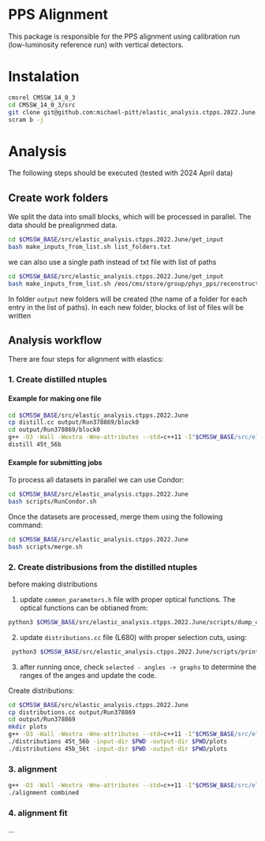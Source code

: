 # PPS Alignment

This package is responsible for the PPS alignment using calibration run (low-luminosity reference run) with vertical detectors.

# Instalation
```bash
cmsrel CMSSW_14_0_3
cd CMSSW_14_0_3/src
git clone git@github.com:michael-pitt/elastic_analysis.ctpps.2022.June.git
scram b -j
```

# Analysis
The following steps should be executed (tested with 2024 April data)

## Create work folders

We split the data into small blocks, which will be processed in parallel. The data should be prealignmed data.

```bash
cd $CMSSW_BASE/src/elastic_analysis.ctpps.2022.June/get_input
bash make_inputs_from_list.sh list_folders.txt
```
we can also use a single path instead of txt file with list of paths
```bash
cd $CMSSW_BASE/src/elastic_analysis.ctpps.2022.June/get_input
bash make_inputs_from_list.sh /eos/cms/store/group/phys_pps/reconstruction/2024/alignment_run_April/Run378869
```

In folder `output` new folders will be created (the name of a folder for each entry in the list of paths). In each new folder, blocks of list of files will be written

## Analysis workflow

There are four steps for alignment with elastics:

### 1. Create distilled ntuples
  
#### Example for making one file
  
```bash
cd $CMSSW_BASE/src/elastic_analysis.ctpps.2022.June
cp distill.cc output/Run378869/block0
cd output/Run378869/block0
g++ -O3 -Wall -Wextra -Wno-attributes --std=c++11 -I"$CMSSW_BASE/src/elastic_analysis.ctpps.2022.June" `root-config --libs` -lMinuit -lMinuit2 `root-config --cflags` -I"$CMSSW_BASE/src" -I"$CMSSW_RELEASE_BASE/src" -L"$CMSSW_BASE/lib/$SCRAM_ARCH" -L"$CMSSW_RELEASE_BASE/lib/$SCRAM_ARCH" -lDataFormatsFWLite -lDataFormatsCommon -lDataFormatsCTPPSDetId distill.cc -o distill
distill 45t_56b
```

#### Example for submitting jobs

To process all datasets in parallel we can use Condor:
```bash
cd $CMSSW_BASE/src/elastic_analysis.ctpps.2022.June
bash scripts/RunCondor.sh
```

Once the datasets are processed, merge them using the following command:
```bash
cd $CMSSW_BASE/src/elastic_analysis.ctpps.2022.June
bash scripts/merge.sh
```

### 2. Create distribusions from the distilled ntuples

before making distributions

1. update `common_parameters.h` file with proper optical functions. The optical functions can be obtianed from:
```bash
python3 $CMSSW_BASE/src/elastic_analysis.ctpps.2022.June/scripts/dump_optics.py
```

2. update `distributions.cc` file (L680) with proper selection cuts, using:
```bash
 python3 $CMSSW_BASE/src/elastic_analysis.ctpps.2022.June/scripts/print_XYcuts.py
```

3. after running once, check `selected - angles -> graphs` to determine the ranges of the anges and update the code.

Create distributions:
```bash
cd $CMSSW_BASE/src/elastic_analysis.ctpps.2022.June
cp distributions.cc output/Run378869
cd output/Run378869
mkdir plots
g++ -O3 -Wall -Wextra -Wno-attributes --std=c++11 -I"$CMSSW_BASE/src/elastic_analysis.ctpps.2022.June" `root-config --libs` -lMinuit -lMinuit2 `root-config --cflags` -I"$CMSSW_BASE/src" -I"$CMSSW_RELEASE_BASE/src" -L"$CMSSW_BASE/lib/$SCRAM_ARCH" -L"$CMSSW_RELEASE_BASE/lib/$SCRAM_ARCH" -lDataFormatsFWLite -lDataFormatsCommon -lDataFormatsCTPPSDetId distributions.cc -o distributions 
./distributions 45t_56b -input-dir $PWD -output-dir $PWD/plots
./distributions 45b_56t -input-dir $PWD -output-dir $PWD/plots
```


### 3. alignment

```bash
g++ -O3 -Wall -Wextra -Wno-attributes --std=c++11 -I"$CMSSW_BASE/src/elastic_analysis.ctpps.2022.June" `root-config --libs` -lMinuit -lMinuit2 `root-config --cflags` -I"$CMSSW_BASE/src" -I"$CMSSW_RELEASE_BASE/src" -L"$CMSSW_BASE/lib/$SCRAM_ARCH" -L"$CMSSW_RELEASE_BASE/lib/$SCRAM_ARCH" -lDataFormatsFWLite -lDataFormatsCommon -lDataFormatsCTPPSDetId alignment.cc -o alignment 
./alignment combined
```

### 4. alignment fit

...

